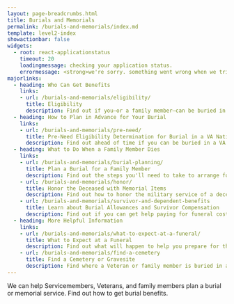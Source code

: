 ```yaml
---
layout: page-breadcrumbs.html
title: Burials and Memorials
permalink: /burials-and-memorials/index.md
template: level2-index
showactionbar: false
widgets:
  - root: react-applicationstatus
    timeout: 20
    loadingmessage: checking your application status.
    errormessage: <strong>we're sorry. something went wrong when we tried to load your saved application.</strong><br/>please try refreshing your browser in a few minutes.
majorlinks:
  - heading: Who Can Get Benefits
    links:
    - url: /burials-and-memorials/eligibility/
      title: Eligibility
      description: Find out if you—or a family member—can be buried in a VA national cemetery or get other burial honors.
  - heading: How to Plan in Advance for Your Burial
    links:
    - url: /burials-and-memorials/pre-need/
      title: Pre-Need Eligibility Determination for Burial in a VA National Cemetery
      description: Find out ahead of time if you can be buried in a VA national cemetery—and make the process of planning your burial easier for your family members in the event of your death. 
  - heading: What to Do When a Family Member Dies
    links:
    - url: /burials-and-memorials/burial-planning/
      title: Plan a Burial for a Family Member
      description: Find out the steps you'll need to take to arrange for a family member's burial.
    - url: /burials-and-memorials/honor/
      title: Honor the Deceased with Memorial Items
      description: Find out how to honor the military service of a deceased Servicemember or Veteran with memorial items such as a headstone, medallion, flag, or Presidential Memorial Certificate. Spouses and other family members may qualify for certain memorial items as well.
    - url: /burials-and-memorials/survivor-and-dependent-benefits
      title: Learn about Burial Allowances and Survivor Compensation
      description: Find out if you can get help paying for funeral costs or other tax-free monetary benefits.
  - heading: More Helpful Information
    links:
    - url: /burials-and-memorials/what-to-expect-at-a-funeral/
      title: What to Expect at a Funeral
      description: Find out what will happen to help you prepare for this day.
    - url: /burials-and-memorials/find-a-cemetery
      title: Find a Cemetery or Gravesite 
      description: Find where a Veteran or family member is buried in a national, state, tribal, military, or Department of the Interior cemetery.
---
```


<div class="va-introtext">

We can help Servicemembers, Veterans, and family members plan a burial or memorial service. Find out how to get burial benefits.

</div>

<div id="react-applicationStatus" data-hide-apply-button></div>
